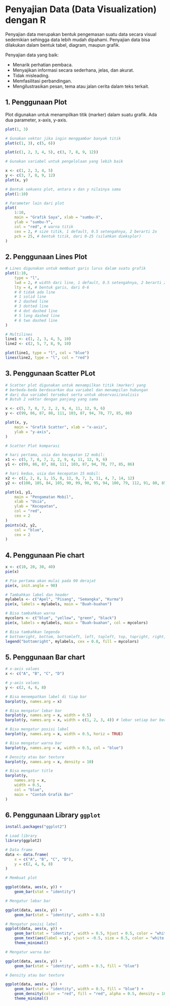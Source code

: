 # Penyajian Data (Data Visualization) dengan R

Penyajian data merupakan bentuk pengemasan suatu data secara visual sedemikian sehingga data lebih mudah dipahami. Penyajian data bisa dilakukan dalam bentuk tabel, diagram, maupun grafik.

Penyajian data yang baik:
* Menarik perhatian pembaca.
* Menyajikan informasi secara sederhana, jelas, dan akurat.
* Tidak misleading.
* Memfasilitasi perbandingan.
* Mengilustrasikan pesan, tema atau jalan cerita dalam teks terkait.

## 1. Penggunaan Plot

Plot digunakan untuk menampilkan titik (marker) dalam suatu grafik. Ada dua parameter, x-axis, y-axis.

```r
plot(1, 3)

# Gunakan vektor jika ingin menggambar banyak titik
plot(c(1, 3), c(5, 6))

plot(c(1, 2, 3, 4, 5), c(3, 7, 8, 9, 12))

# Gunakan variabel untuk pengelolaan yang lebih baik

x <- c(1, 2, 3, 4, 5)
y <- c(3, 7, 8, 9, 12)
plot(x, y)

# Bentuk sekuens plot, antara x dan y nilainya sama
plot(1:10)

# Parameter lain dari plot
plot(
    1:10,
    main = "Grafik Saya", xlab = "sumbu-X",
    ylab = "sumbu-Y",
    col = "red", # warna titik
    cex = 2, # size titik, 1 default, 0.5 setengahnya, 2 berarti 2x
    pch = 25, # bentuk titik, dari 0-25 (silahkan dieksplor)
)
```

## 2. Penggunaan Lines Plot

```r
# Lines digunakan untuk membuat garis lurus dalam suatu grafik
plot(1:10,
    type = "l",
    lwd = 2, # width dari line, 1 default, 0.5 setengahnya, 2 berarti 2x
    lty = 4, # bentuk garis, dari 0-6
    # 0 tidak ada line
    # 1 solid line
    # 2 dashed line
    # 3 dotted line
    # 4 dot dashed line
    # 5 long dashed line
    # 6 two dashed line
)

# Multilines
line1 <- c(1, 2, 3, 4, 5, 10)
line2 <- c(2, 5, 7, 8, 9, 10)

plot(line1, type = "l", col = "blue")
lines(line2, type = "l", col = "red")
```

## 3. Penggunaan Scatter PLot

```r
# Scatter plot digunakan untuk menampilkan titik (marker) yang
# berbeda-beda berdasarkan dua variabel dan menampilan hubungan
# dari dua variabel tersebut serta untuk observasi/analisis
# Butuh 2 vektor dengan panjang yang sama

x <- c(5, 7, 8, 7, 2, 2, 9, 4, 11, 12, 9, 6)
y <- c(99, 86, 87, 88, 111, 103, 87, 94, 78, 77, 85, 86)

plot(x, y,
    main = "Grafik Scatter", xlab = "x-axis",
    ylab = "y-axis",
)

# Scatter Plot komparasi

# hari pertama, usia dan kecepatan 12 mobil:
x1 <- c(5, 7, 8, 7, 2, 2, 9, 4, 11, 12, 9, 6)
y1 <- c(99, 86, 87, 88, 111, 103, 87, 94, 78, 77, 85, 86)

# hari kedua, usia dan kecepatan 15 mobil:
x2 <- c(2, 2, 8, 1, 15, 8, 12, 9, 7, 3, 11, 4, 7, 14, 12)
y2 <- c(100, 105, 84, 105, 90, 99, 90, 95, 94, 100, 79, 112, 91, 80, 85)

plot(x1, y1,
    main = "Pengamatan Mobil",
    xlab = "Usia",
    ylab = "Kecepatan",
    col = "red",
    cex = 2
)
points(x2, y2,
    col = "blue",
    cex = 2
)
```

## 4. Penggunaan Pie chart

```r
x <- c(10, 20, 30, 40)
pie(x)

# Pie pertama akan mulai pada 90 derajat
pie(x, init.angle = 90)

# Tambahkan label dan header
mylabels <- c("Apel", "Pisang", "Semangka", "Kurma")
pie(x, labels = mylabels, main = "Buah-buahan")

# Bisa tambahkan warna
mycolors <- c("blue", "yellow", "green", "black")
pie(x, labels = mylabels, main = "Buah-buahan", col = mycolors)

# Bisa tambahkan legenda
# bottomright, bottom, bottomleft, left, topleft, top, topright, right, center
legend("bottomright", mylabels, cex = 0.8, fill = mycolors)
```

## 5. Penggunaan Bar chart

```r
# x-axis values
x <- c("A", "B", "C", "D")

# y-axis values
y <- c(2, 4, 6, 8)

# Bisa menempatkan label di tiap bar
barplot(y, names.arg = x)

# Bisa mengatur lebar bar
barplot(y, names.arg = x, width = 0.5)
barplot(y, names.arg = x, width = c(1, 2, 3, 4)) # lebar setiap bar berbeda

# Bisa mengatur posisi label
barplot(y, names.arg = x, width = 0.5, horiz = TRUE)

# Bisa mengatur warna bar
barplot(y, names.arg = x, width = 0.5, col = "blue")

# Density atau bar texture
barplot(y, names.arg = x, density = 10)

# Bisa mengatur title
barplot(y,
    names.arg = x,
    width = 0.5,
    col = "blue",
    main = "Contoh Grafik Bar"
)
```

## 6. Penggunaan Library `ggplot`

```r
install.packages("ggplot2")

# Load library
library(ggplot2)

# Data frame
data <- data.frame(
    x = c("A", "B", "C", "D"),
    y = c(2, 4, 6, 8)
)

# Membuat plot

ggplot(data, aes(x, y)) +
    geom_bar(stat = "identity")

# Mengatur lebar bar

ggplot(data, aes(x, y)) +
    geom_bar(stat = "identity", width = 0.5)

# Mengatur posisi label
ggplot(data, aes(x, y)) +
    geom_bar(stat = "identity", width = 0.5, hjust = 0.5, color = "white ") +
    geom_text(aes(label = y), vjust = -0.5, size = 0.5, color = "white ") +
    theme_minimal()

# Mengatur warna bar

ggplot(data, aes(x, y)) +
    geom_bar(stat = "identity", width = 0.5, fill = "blue")

# Density atau bar texture

ggplot(data, aes(x, y)) +
    geom_bar(stat = "identity", width = 0.5, fill = "blue") +
    geom_density(color = "red", fill = "red", alpha = 0.5, density = 10) +
    theme_minimal()
```
